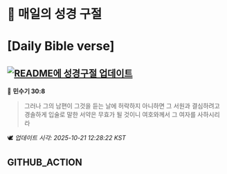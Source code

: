 # 🙏 매일의 성경 구절
# [Daily Bible verse]
## [![README에 성경구절 업데이트](https://github.com/DONGSUKA/first_test/actions/workflows/update-readme-bible.yml/badge.svg)](https://github.com/DONGSUKA/first_test/actions/workflows/update-readme-bible.yml)
<!-- START_BIBLE_VERSE -->
📖 **민수기 30:8**
> 그러나 그의 남편이 그것을 듣는 날에 허락하지 아니하면 그 서원과 결심하려고 경솔하게 입술로 말한 서약은 무효가 될 것이니 여호와께서 그 여자를 사하시리라

🕊️ _업데이트 시각: 2025-10-21 12:28:22 KST_
  <!-- END_BIBLE_VERSE -->
## GITHUB_ACTION
